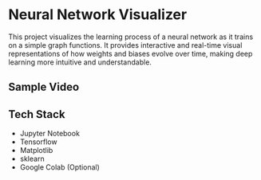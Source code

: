 # Neural Network Visualizer
This project visualizes the learning process of a neural network as it trains on a simple graph functions. It provides interactive and real-time visual representations of how weights and biases evolve over time, making deep learning more intuitive and understandable.

## Sample Video


## Tech Stack
- Jupyter Notebook
- Tensorflow
- Matplotlib
- sklearn
- Google Colab (Optional)